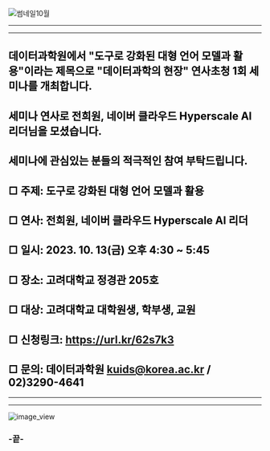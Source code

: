 
![썸네일10월](https://github.com/kuids/kuids.github.io/assets/91585914/42b73033-2f65-4777-926e-087a717f0463)

*******************************************************************************

*******************************************************************************
## <span style="color:black">데이터과학원에서 "도구로 강화된 대형 언어 모델과 활용"이라는 제목으로 "데이터과학의 현장" 연사초청 1회 세미나를 개최합니다.</span>
## <span style="color:black">세미나 연사로 전희원, 네이버 클라우드 Hyperscale AI 리더님을 모셨습니다. </span>
## <span style="color:black">세미나에 관심있는 분들의 적극적인 참여 부탁드립니다.</span> 

## <span style="color:black">□ 주제: 도구로 강화된 대형 언어 모델과 활용</span>

## <span style="color:black">□ 연사: 전희원, 네이버 클라우드 Hyperscale AI 리더</span>

## <span style="color:black">□ 일시: 2023. 10. 13(금) 오후 4:30 ~ 5:45</span>

## <span style="color:black">□ 장소: 고려대학교 정경관 205호</span>

## <span style="color:black">□ 대상: 고려대학교 대학원생, 학부생, 교원</span>

## <span style="color:black">□ 신청링크: https://url.kr/62s7k3</span>

## <span style="color:black">□ 문의: 데이터과학원 kuids@korea.ac.kr / 02)3290-4641</span>

*******************************************************************************

*******************************************************************************
![image_view](https://github.com/kuids/kuids.github.io/assets/91585914/d44438c8-88b9-4bd6-8f6f-9c36d733d8c2)

### -끝-
